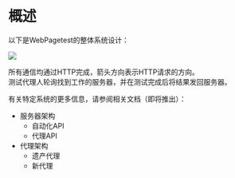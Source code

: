 # 概述

以下是WebPagetest的整体系统设计：

![](/assets/img/using/system/overview.png)

所有通信均通过HTTP完成，箭头方向表示HTTP请求的方向。  
测试代理人轮询找到工作的服务器，并在测试完成后将结果发回服务器。

有关特定系统的更多信息，请参阅相关文档（即将推出）：  
+ 服务器架构
    + 自动化API
    + 代理API
+ 代理架构
    + 遗产代理
    + 新代理
